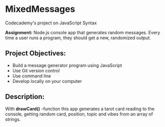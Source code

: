 # MixedMessages
Codecademy's project on JavaScript Syntax

**Assignment:** Node.js console app that generates random messages. Every time a user runs a program, they should get a new, randomized output. 

## Project Objectives:

- Build a message generator program using JavaScript
- Use Git version control
- Use command line
- Develop locally on your computer

## Description:

With **drawCard()** -function this app generates a tarot card reading to the console, getting random card, position, topic and vibes from an array of strings.